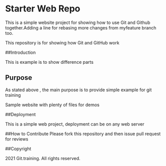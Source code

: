 # Starter Web Repo

This is a simple website project for
showing how to use Git and Github together.Adding a line for rebasing
more changes from myfeature branch too.

This repository is for showing how Git and GitHub work

##Introduction

This is example is to show difference parts 

## Purpose

As stated above , the main purpose is to provide
simple example for git training

Sample website with plenty of files for demos

##Deployment

This is a simple web project, deployment can be on any web server

##How to Contribute
Please fork this repository and then issue pull request for reviews

##Copyright

2021 Git.training. All rights reserved.